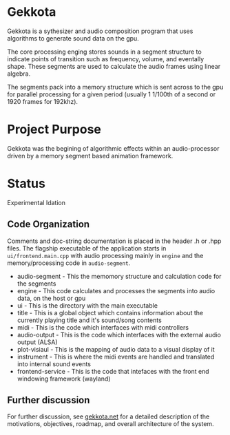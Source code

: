 # Gekkota
Gekkota is a sythesizer and audio composition program that uses algorithms to generate sound data on the gpu.

The core processing enging stores sounds in a segment structure to indicate points of transition such as frequency, volume, and eventally shape. These segments are used to calculate the audio frames using linear algebra.

The segments pack into a memory structure which is sent across to the gpu for parallel processing for a given period (usually 1 1/100th of a second or 1920 frames for 192khz).

# Project Purpose

Gekkota was the begining of algorithmic effects within an audio-processor driven by a memory segment based animation framework. 

# Status

Experimental Idation


## Code Organization
Comments and doc-string documentation is placed in the header .h or .hpp files. 
The flagship executable of the application starts in `ui/frontend.main.cpp` with audio processing mainly in `engine` and the memory/processing code in `audio-segment`.

* audio-segment - This the memomory structure and calculation code for the segments
* engine - This code calculates and processes the segments into audio data, on the host or gpu
* ui - This is the directory with the main executable
* title - This is a global object which contains information about the currently playing title and it's sound/song contents
* midi - This is the code which interfaces with midi controllers
* audio-output - This is the code which interfaces with the external audio output (ALSA)
* plot-visiaul - This is the mapping of audio data to a visual display of it
* instrument - This is where the midi events are handled and translated into internal sound events
* frontend-service - This is the code that intefaces with the front end windowing framework (wayland)

## Further discussion
For further discussion, see [gekkota.net](https://gekkota.net) for a detailed description of the motivations, objectives, roadmap, and overall architecture of the system.
